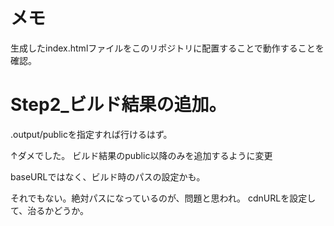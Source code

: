 # メモ
生成したindex.htmlファイルをこのリポジトリに配置することで動作することを確認。

# Step2_ビルド結果の追加。
.output/publicを指定すれば行けるはず。

↑ダメでした。
ビルド結果のpublic以降のみを追加するように変更

baseURLではなく、ビルド時のパスの設定かも。

それでもない。絶対パスになっているのが、問題と思われ。
cdnURLを設定して、治るかどうか。